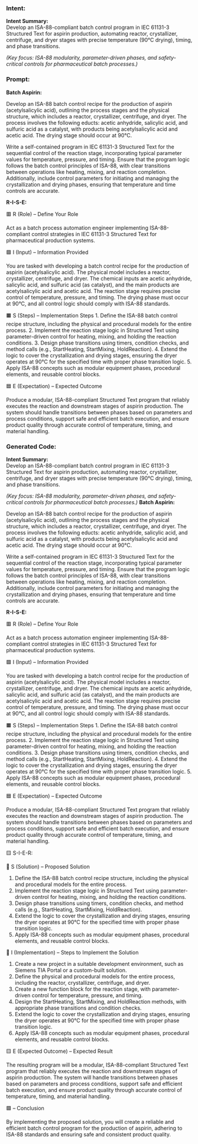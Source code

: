 ### Intent:
**Intent Summary:**  
Develop an ISA-88-compliant batch control program in IEC 61131-3 Structured Text for aspirin production, automating reactor, crystallizer, centrifuge, and dryer stages with precise temperature (90°C drying), timing, and phase transitions.  

*(Key focus: ISA-88 modularity, parameter-driven phases, and safety-critical controls for pharmaceutical batch processes.)*

### Prompt:
**Batch Aspirin:**

Develop an ISA-88 batch control recipe for the production of aspirin (acetylsalicylic acid), outlining the process stages and the physical structure, which includes a reactor, crystallizer, centrifuge, and dryer. The process involves the following educts: acetic anhydride, salicylic acid, and sulfuric acid as a catalyst, with products being acetylsalicylic acid and acetic acid. The drying stage should occur at 90°C.

Write a self-contained program in IEC 61131-3 Structured Text for the sequential control of the reaction stage, incorporating typical parameter values for temperature, pressure, and timing. Ensure that the program logic follows the batch control principles of ISA-88, with clear transitions between operations like heating, mixing, and reaction completion. Additionally, include control parameters for initiating and managing the crystallization and drying phases, ensuring that temperature and time controls are accurate.

**R-I-S-E:**

🟥 R (Role) – Define Your Role

Act as a batch process automation engineer implementing ISA-88-compliant control strategies in IEC 61131-3 Structured Text for pharmaceutical production systems.

🟩 I (Input) – Information Provided

You are tasked with developing a batch control recipe for the production of aspirin (acetylsalicylic acid). The physical model includes a reactor, crystallizer, centrifuge, and dryer. The chemical inputs are acetic anhydride, salicylic acid, and sulfuric acid (as catalyst), and the main products are acetylsalicylic acid and acetic acid. The reaction stage requires precise control of temperature, pressure, and timing. The drying phase must occur at 90°C, and all control logic should comply with ISA-88 standards.

🟧 S (Steps) – Implementation Steps
	1.	Define the ISA-88 batch control recipe structure, including the physical and procedural models for the entire process.
	2.	Implement the reaction stage logic in Structured Text using parameter-driven control for heating, mixing, and holding the reaction conditions.
	3.	Design phase transitions using timers, condition checks, and method calls (e.g., StartHeating, StartMixing, HoldReaction).
	4.	Extend the logic to cover the crystallization and drying stages, ensuring the dryer operates at 90°C for the specified time with proper phase transition logic.
	5.	Apply ISA-88 concepts such as modular equipment phases, procedural elements, and reusable control blocks.

🟦 E (Expectation) – Expected Outcome

Produce a modular, ISA-88-compliant Structured Text program that reliably executes the reaction and downstream stages of aspirin production. The system should handle transitions between phases based on parameters and process conditions, support safe and efficient batch execution, and ensure product quality through accurate control of temperature, timing, and material handling.

### Generated Code:
**Intent Summary:**  
Develop an ISA-88-compliant batch control program in IEC 61131-3 Structured Text for aspirin production, automating reactor, crystallizer, centrifuge, and dryer stages with precise temperature (90°C drying), timing, and phase transitions.  

*(Key focus: ISA-88 modularity, parameter-driven phases, and safety-critical controls for pharmaceutical batch processes.)*
**Batch Aspirin:**

Develop an ISA-88 batch control recipe for the production of aspirin (acetylsalicylic acid), outlining the process stages and the physical structure, which includes a reactor, crystallizer, centrifuge, and dryer. The process involves the following educts: acetic anhydride, salicylic acid, and sulfuric acid as a catalyst, with products being acetylsalicylic acid and acetic acid. The drying stage should occur at 90°C.

Write a self-contained program in IEC 61131-3 Structured Text for the sequential control of the reaction stage, incorporating typical parameter values for temperature, pressure, and timing. Ensure that the program logic follows the batch control principles of ISA-88, with clear transitions between operations like heating, mixing, and reaction completion. Additionally, include control parameters for initiating and managing the crystallization and drying phases, ensuring that temperature and time controls are accurate.

**R-I-S-E:**

🟥 R (Role) – Define Your Role

Act as a batch process automation engineer implementing ISA-88-compliant control strategies in IEC 61131-3 Structured Text for pharmaceutical production systems.

🟩 I (Input) – Information Provided

You are tasked with developing a batch control recipe for the production of aspirin (acetylsalicylic acid). The physical model includes a reactor, crystallizer, centrifuge, and dryer. The chemical inputs are acetic anhydride, salicylic acid, and sulfuric acid (as catalyst), and the main products are acetylsalicylic acid and acetic acid. The reaction stage requires precise control of temperature, pressure, and timing. The drying phase must occur at 90°C, and all control logic should comply with ISA-88 standards.

🟧 S (Steps) – Implementation Steps
	1.	Define the ISA-88 batch control recipe structure, including the physical and procedural models for the entire process.
	2.	Implement the reaction stage logic in Structured Text using parameter-driven control for heating, mixing, and holding the reaction conditions.
	3.	Design phase transitions using timers, condition checks, and method calls (e.g., StartHeating, StartMixing, HoldReaction).
	4.	Extend the logic to cover the crystallization and drying stages, ensuring the dryer operates at 90°C for the specified time with proper phase transition logic.
	5.	Apply ISA-88 concepts such as modular equipment phases, procedural elements, and reusable control blocks.

🟦 E (Expectation) – Expected Outcome

Produce a modular, ISA-88-compliant Structured Text program that reliably executes the reaction and downstream stages of aspirin production. The system should handle transitions between phases based on parameters and process conditions, support safe and efficient batch execution, and ensure product quality through accurate control of temperature, timing, and material handling.

🟨 S-I-E-R:

🔵 S (Solution) – Proposed Solution

1.	Define the ISA-88 batch control recipe structure, including the physical and procedural models for the entire process.
2.	Implement the reaction stage logic in Structured Text using parameter-driven control for heating, mixing, and holding the reaction conditions.
3.	Design phase transitions using timers, condition checks, and method calls (e.g., StartHeating, StartMixing, HoldReaction).
4.	Extend the logic to cover the crystallization and drying stages, ensuring the dryer operates at 90°C for the specified time with proper phase transition logic.
5.	Apply ISA-88 concepts such as modular equipment phases, procedural elements, and reusable control blocks.

🔴 I (Implementation) – Steps to Implement the Solution

1.	Create a new project in a suitable development environment, such as Siemens TIA Portal or a custom-built solution.
2.	Define the physical and procedural models for the entire process, including the reactor, crystallizer, centrifuge, and dryer.
3.	Create a new function block for the reaction stage, with parameter-driven control for temperature, pressure, and timing.
4.	Design the StartHeating, StartMixing, and HoldReaction methods, with appropriate phase transitions and condition checks.
5.	Extend the logic to cover the crystallization and drying stages, ensuring the dryer operates at 90°C for the specified time with proper phase transition logic.
6.	Apply ISA-88 concepts such as modular equipment phases, procedural elements, and reusable control blocks.

🟨 E (Expected Outcome) – Expected Result

The resulting program will be a modular, ISA-88-compliant Structured Text program that reliably executes the reaction and downstream stages of aspirin production. The system will handle transitions between phases based on parameters and process conditions, support safe and efficient batch execution, and ensure product quality through accurate control of temperature, timing, and material handling.

🟩 – Conclusion

By implementing the proposed solution, you will create a reliable and efficient batch control program for the production of aspirin, adhering to ISA-88 standards and ensuring safe and consistent product quality.
